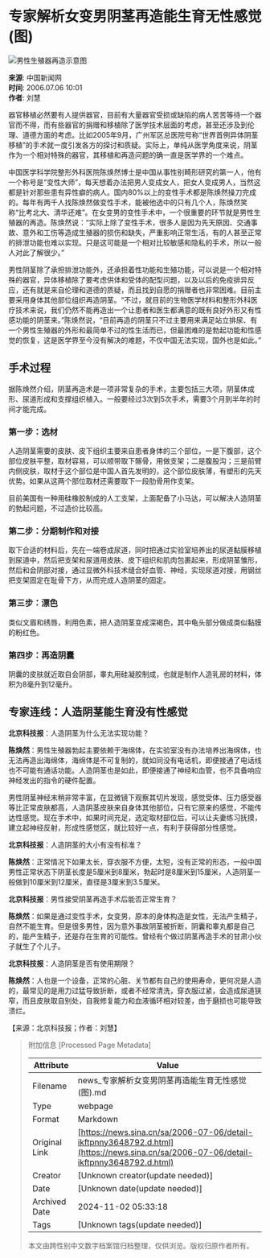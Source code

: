 # 专家解析女变男阴茎再造能生育无性感觉(图)

![男性生殖器再造示意图](//n.sinaimg.cn/sinakd10200/360/w180h180/20221208/9a5e-68863e2aa95fcb69c00720aa3d256d64.jpg)

**来源**: 中国新闻网  
**时间**: 2006.07.06 10:01  
**作者**: 刘慧  

器官移植必然要有人提供器官，目前有大量器官受损或缺陷的病人苦苦等待一个器官而不得，而有些器官的捐赠和移植除了医学技术层面的考虑，甚至还涉及到伦理、道德方面的考虑。比如2005年9月，广州军区总医院号称“世界首例异体阴茎移植”的手术就一度引发各方的探讨和质疑。实际上，单纯从医学角度来说，阴茎作为一个相对特殊的器官，其移植和再造问题的确一直是医学界的一个难点。

中国医学科学院整形外科医院陈焕然博士是中国从事性别畸形研究的第一人，他有一个称号是“变性大师”，每天想着办法把男人变成女人，把女人变成男人，当然这都是针对那些患有异性癖的病人。国内80%以上的变性手术都是陈焕然操刀完成的。每年有两千人找陈焕然做变性手术，能被他选中的只有几个人，陈焕然笑称“比考北大、清华还难”。在女变男的变性手术中，一个很重要的环节就是男性生殖器的再造。陈焕然说：“实际上除了变性手术，很多人是因为先天原因、交通事故、意外和工伤等造成生殖器的损伤和缺失，严重影响正常生活，有的人甚至正常的排泄功能也难以实现。只是这可能是一个相对比较敏感和隐私的手术，所以一般人对此了解很少。”

男性阴茎除了承担排泄功能外，还承担着性功能和生殖功能，可以说是一个相对特殊的器官，异体移植除了要考虑供体和受体的配型问题，以及以后的免疫排异反应，还有就是来自伦理和道德的质疑，而且找到自愿的捐赠者也非常困难。目前主要采用身体其他部位组织再造阴茎。“不过，就目前的生物医学材料和整形外科医疗技术来说，我们仍然不能再造出一个让患者和医生都满意的既有良好外形又有性感功能的阴茎来。”陈焕然说，“目前再造的阴茎只不过主要用来满足站立排尿、有一个男性生殖器的外形和最简单不过的性生活而已，但最困难的是勃起功能和性感觉的恢复，这是医学界至今没有解决的难题，不仅中国无法实现，国外也是如此。”

## 手术过程

据陈焕然介绍，阴茎再造术是一项非常复杂的手术，主要包括三大项，阴茎体成形、尿道形成和支撑组织植入。一般要经过3次到5次手术，需要3个月到半年的时间才能完成。

### 第一步：选材

人造阴茎需要的皮肤、皮下组织主要来自患者身体的三个部位，一是下腹部，这个部位皮肤平整，取材容易，可以顺带取下髂骨，用做支架；二是腹股沟；三是前臂内侧皮肤，取材于这个部位是中国人首先发明的，这个部位皮肤薄，有塑形的先天优势。如果从这两个部位取材还需要取下一段肋骨用作支架。

目前美国有一种用硅橡胶制成的人工支架，上面配备了小马达，可以解决人造阴茎的勃起问题，不过造价比较高。

### 第二步：分期制作和对接

取下合适的材料后，先在一端卷成尿道，同时把通过实验室培养出的尿道黏膜移植到尿道中，然后把支架和尿道用皮肤、皮下组织和肌肉包裹起来，形成阴茎雏形，然后和会阴部对接，通过显微外科技术缝合好血管、神经，实现尿道对接，用钢丝把支架固定在耻骨下方，从而完成人造阴茎的固定。

### 第三步：漂色

类似文眉和绣唇，利用色素，把人造阴茎变成深褐色，其中龟头部分做成类似黏膜的粉红色。

### 第四步：再造阴囊

阴囊的皮肤就近取自会阴部，睾丸用硅凝胶制成，也就是制作人造乳房的材料，体积为8毫升到12毫升。

## 专家连线：人造阴茎能生育没有性感觉

**北京科技报**：人造阴茎为什么无法实现功能？

**陈焕然**：男性生殖器勃起主要依赖于海绵体，在实验室没有办法培养出海绵体，也无法再造出海绵体，海绵体是不可复制的，就如同没有电话机，即便接通了电话线也不可能有通话功能。人造阴茎也是如此，即便接通了神经和血管，也不具备响应神经发出的指令的硬件配置。

男性阴茎神经末稍非常丰富，在显微镜下观察其切片发现，感觉受体、压力感受器等比正常皮肤都高，人造阴茎皮肤来自身体其他部位，只有它原来的感觉，不能传达性感觉。现在手术中，如果时间充足，选定取材部位后，可以让夫妻练习抚摸，建立起神经反射，形成性感觉区，就比较好一点，有利于获得部分性感觉。

**北京科技报**：人造阴茎的大小有没有标准？

**陈焕然**：正常情况下如果太长，穿衣服不方便，太短，没有正常的形态，一般中国男性正常状态下阴茎长度是5厘米到8厘米，勃起时是8厘米到15厘米，人造阴茎一般做到10厘米到12厘米，直径是3厘米到3.5厘米。

**北京科技报**：男性接受阴茎再造手术后能否正常生育？

**陈焕然**：如果是通过变性手术，女变男，原本的身体构造是女性，无法产生精子，自然不能生育。但是很多男性，因为意外事故阴茎被折断，阴囊和睾丸都是自己的，能产生精子，还是存在生育的可能性。曾经有个做过阴茎再造手术的甘肃小伙子就生了个儿子。

**北京科技报**：人造阴茎是否有使用期限？

**陈焕然**：人也是一个设备，正常的心脏、关节都有自己的使用寿命，更何况是人造的，最常见的是用力过猛导致折断，或者不经常清洗，穿衣服过紧，会造成尿道狭窄，而且皮肤取自别处，自我修复能力和血液循环相对较差，由于磨损也可能导致溃烂。

【来源：北京科技报；作者：刘慧】


> 附加信息 [Processed Page Metadata]
>
> | Attribute       | Value                                  |
> |-----------------|----------------------------------------|
> | Filename        | news_专家解析女变男阴茎再造能生育无性感觉(图).md                             |
> | Type            | webpage                                 |
> | Format          | Markdown                               |
> | Original Link   | [https://news.sina.cn/sa/2006-07-06/detail-ikftpnny3648792.d.html](https://news.sina.cn/sa/2006-07-06/detail-ikftpnny3648792.d.html)                       |
> | Creator         | [Unknown creator(update needed)]                              |
> | Date            | [Unknown date(update needed)]                                 |
> | Archived Date   | 2024-11-02 05:33:18                             |
> | Tags            | [Unknown tags(update needed)]                                 |
>
> 本文由跨性别中文数字档案馆归档整理，仅供浏览。版权归原作者所有。
>